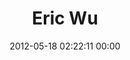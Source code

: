 ---
title: "Eric Wu"
date: 2012-05-18 02:22:11 00:00
permalink: /a0315819a
twitter: "ericwkw"
likes: [388,1278]
id: 165
gravatar: "http://www.gravatar.com/avatar/1be00f91543fb375846a9c7ec70539c5"
---